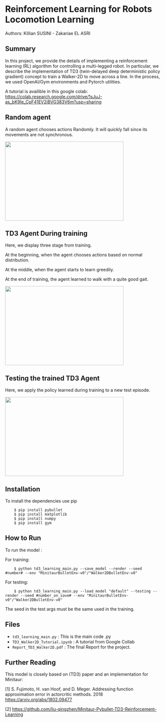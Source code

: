 # Reinforcement Learning for Robots Locomotion Learning

Authors: Killian SUSINI - Zakariae EL ASRI


## Summary

In this project, we provide the details of implementing a reinforcement learning (RL) algorithm for controlling a multi-legged robot. In particular, we describe the implementation of TD3 (twin-delayed deep deterministic policy gradient) concept to train a Walker-2D to move across a line. In the process, we used OpenAI/Gym environments and Pytorch utilities.

A tutorial is availible in this google colab: https://colab.research.google.com/drive/1sJuJ-as_bK9le_CpF41EV2jBVG383V6m?usp=sharing



## Random agent

A random agent chooses actions Randomly. It will quickly fall since its movements are not synchronous.

<img src="images\random_agent.gif" width="384" height="256" />


## TD3 Agent During training

Here, we display three stage from training. 

At the beginning, when the agent chooses actions based on normal distribution. 

At the middle, when the agent starts to learn greedily. 

At the end of training, the agent learned to walk with a quite good gait.

<img src="images\Training.gif" width="384" height="256" />


## Testing the trained TD3 Agent

Here, we apply the policy learned during training to a new test episode.

<img src="images\Testing.gif" width="384" height="256" />


## Installation

To install the dependencies use pip 

```
    $ pip install pybullet
    $ pip install matplotlib
    $ pip install numpy
    $ pip install gym
```

## How to Run

To run the model :


For training:
```
    $ python td3_learning_main.py --save_model --render --seed #number# --env "MinitaurBulletEnv-v0"/"Walker2DBulletEnv-v0"
```
For testing:
```
    $ python td3_learning_main.py --load_model "default" --testing --render --seed #number_on_save# --env "MinitaurBulletEnv-v0"/"Walker2DBulletEnv-v0"
```    
The seed in the test args must be the same used in the training.



## Files

* ``td3_learning_main.py``          : This is the main code .py
* ``TD3_Walker2D_Tutorial.ipynb``   : A tutorial from Google Collab
* ``Report_TD3_Walker2D.pdf``       : The final Report for the project.

## Further Reading

This model is closely based on (TD3) paper and an implementation for Minitaur:

[1] S. Fujimoto, H. van Hoof, and D. Meger. Addressing function approximation error in actorcritic methods. 2018
https://arxiv.org/abs/1802.09477


[2] https://github.com/liu-qingzhen/Minitaur-Pybullet-TD3-Reinforcement-Learning

